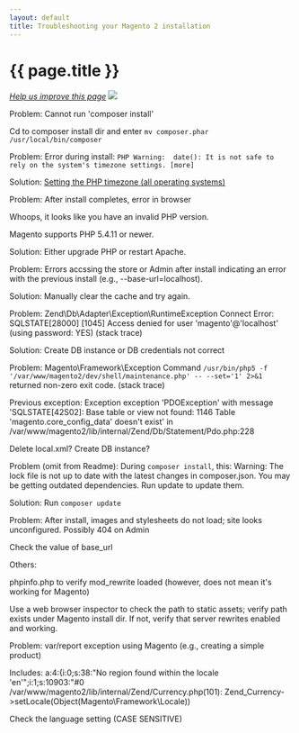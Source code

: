 ```yaml
---
layout: default
title: Troubleshooting your Magento 2 installation
---
```


<h1 id="instgde-tshoot">{{ page.title }}</h1>

<p><a href="{{ site.githuburl }}install-gde/install/verify.md" target="_blank"><em>Help us improve this page</em></a>&nbsp;<img src="{{ site.baseurl }}common/images/newWindow.gif"/></p>



Problem: Cannot run 'composer install'

Cd to composer install dir and enter `mv composer.phar /usr/local/bin/composer`


Problem: Error during install: `PHP Warning:  date(): It is not safe to rely on the system's timezone settings. [more]`

Solution: <a href="{{ site.gdeurl }}install-gde/prereq/php.html#instgde-prereq-timezone">Setting the PHP timezone (all operating systems)</a>


Problem: After install completes, error in browser


Whoops, it looks like you have an invalid PHP version.

Magento supports PHP 5.4.11 or newer. 

Solution: Either upgrade PHP or restart Apache.


Problem: Errors accssing the store or Admin after install indicating an error with the previous install (e.g., --base-url=localhost).

Solution: Manually clear the cache and try again.


Problem:  Zend\Db\Adapter\Exception\RuntimeException
 Connect Error: SQLSTATE[28000] [1045] Access denied for user 'magento'@'localhost' (using password: YES)
(stack trace)

Solution: Create DB instance or DB credentials not correct




Problem:  Magento\Framework\Exception
 Command `/usr/bin/php5 -f '/var/www/magento2/dev/shell/maintenance.php' -- --set='1' 2>&1` returned non-zero exit code.
(stack trace)

Previous exception: 
 Exception
 exception 'PDOException' with message 'SQLSTATE[42S02]: Base table or view not found: 1146 Table 'magento.core_config_data' doesn't exist' in /var/www/magento2/lib/internal/Zend/Db/Statement/Pdo.php:228

 Delete local.xml? Create DB instance?
 
Problem (omit from Readme): During `composer install`, this: Warning: The lock file is not up to date with the latest changes in composer.json. You may be getting outdated dependencies. Run update to update them.
 
 Solution: Run `composer update`
 

Problem: After install, images and stylesheets do not load; site looks unconfigured. Possibly 404 on Admin

Check the value of base_url

Others:

phpinfo.php to verify mod_rewrite loaded (however, does not mean it's working for Magento)

Use a web browser inspector to check the path to static assets; verify path exists under Magento install dir. If not, verify that server rewrites enabled and working.


Problem: var/report exception using Magento (e.g., creating a simple product)

Includes: a:4:{i:0;s:38:"No region found within the locale 'en'";i:1;s:10903:"#0 /var/www/magento2/lib/internal/Zend/Currency.php(101): Zend_Currency->setLocale(Object(Magento\Framework\Locale))

Check the language setting (CASE SENSITIVE)